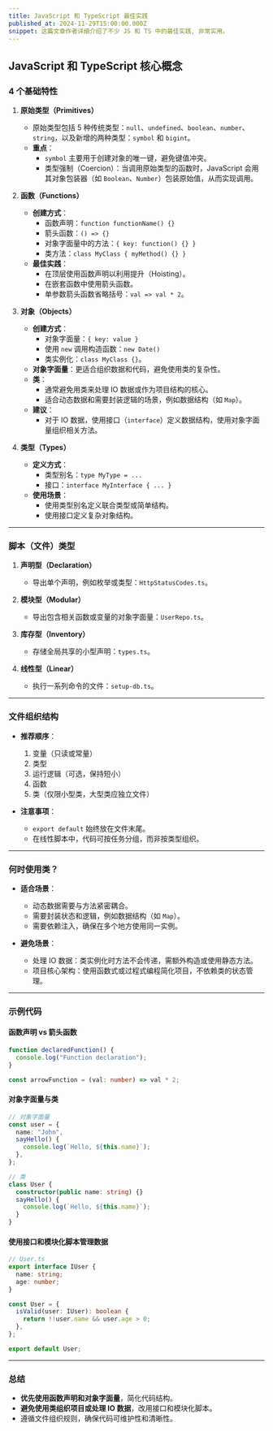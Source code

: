 ```yaml
---
title: JavaScript 和 TypeScript 最佳实践
published_at: 2024-11-29T15:00:00.000Z
snippet: 这篇文章作者详细介绍了不少 JS 和 TS 中的最佳实践, 非常实用。
---
```


## JavaScript 和 TypeScript 核心概念

### 4 个基础特性

1. **原始类型（Primitives）**

   - 原始类型包括 5 种传统类型：`null`、`undefined`、`boolean`、`number`、`string`，以及新增的两种类型：`symbol` 和 `bigint`。
   - **重点**：
     - `symbol` 主要用于创建对象的唯一键，避免键值冲突。
     - 类型强制（Coercion）：当调用原始类型的函数时，JavaScript 会用其对象包装器（如 `Boolean`、`Number`）包装原始值，从而实现调用。

2. **函数（Functions）**

   - **创建方式**：
     - 函数声明：`function functionName() {}`
     - 箭头函数：`() => {}`
     - 对象字面量中的方法：`{ key: function() {} }`
     - 类方法：`class MyClass { myMethod() {} }`
   - **最佳实践**：
     - 在顶层使用函数声明以利用提升（Hoisting）。
     - 在嵌套函数中使用箭头函数。
     - 单参数箭头函数省略括号：`val => val * 2`。

3. **对象（Objects）**

   - **创建方式**：
     - 对象字面量：`{ key: value }`
     - 使用 `new` 调用构造函数：`new Date()`
     - 类实例化：`class MyClass {}`。
   - **对象字面量**：更适合组织数据和代码，避免使用类的复杂性。
   - **类**：
     - 通常避免用类来处理 IO 数据或作为项目结构的核心。
     - 适合动态数据和需要封装逻辑的场景，例如数据结构（如 `Map`）。
   - **建议**：
     - 对于 IO 数据，使用接口（`interface`）定义数据结构，使用对象字面量组织相关方法。

4. **类型（Types）**
   - **定义方式**：
     - 类型别名：`type MyType = ...`
     - 接口：`interface MyInterface { ... }`
   - **使用场景**：
     - 使用类型别名定义联合类型或简单结构。
     - 使用接口定义复杂对象结构。

---

### 脚本（文件）类型

1. **声明型（Declaration）**

   - 导出单个声明，例如枚举或类型：`HttpStatusCodes.ts`。

2. **模块型（Modular）**

   - 导出包含相关函数或变量的对象字面量：`UserRepo.ts`。

3. **库存型（Inventory）**

   - 存储全局共享的小型声明：`types.ts`。

4. **线性型（Linear）**
   - 执行一系列命令的文件：`setup-db.ts`。

---

### 文件组织结构

- **推荐顺序**：

  1. 变量（只读或常量）
  2. 类型
  3. 运行逻辑（可选，保持短小）
  4. 函数
  5. 类（仅限小型类，大型类应独立文件）

- **注意事项**：
  - `export default` 始终放在文件末尾。
  - 在线性脚本中，代码可按任务分组，而非按类型组织。

---

### 何时使用类？

- **适合场景**：

  - 动态数据需要与方法紧密耦合。
  - 需要封装状态和逻辑，例如数据结构（如 `Map`）。
  - 需要依赖注入，确保在多个地方使用同一实例。

- **避免场景**：
  - 处理 IO 数据：类实例化时方法不会传递，需额外构造或使用静态方法。
  - 项目核心架构：使用函数式或过程式编程简化项目，不依赖类的状态管理。

---

### 示例代码

#### 函数声明 vs 箭头函数

```typescript
function declaredFunction() {
  console.log("Function declaration");
}

const arrowFunction = (val: number) => val * 2;
```

#### 对象字面量与类

```typescript
// 对象字面量
const user = {
  name: "John",
  sayHello() {
    console.log(`Hello, ${this.name}`);
  },
};

// 类
class User {
  constructor(public name: string) {}
  sayHello() {
    console.log(`Hello, ${this.name}`);
  }
}
```

#### 使用接口和模块化脚本管理数据

```typescript
// User.ts
export interface IUser {
  name: string;
  age: number;
}

const User = {
  isValid(user: IUser): boolean {
    return !!user.name && user.age > 0;
  },
};

export default User;
```

---

### 总结

- **优先使用函数声明和对象字面量**，简化代码结构。
- **避免使用类组织项目或处理 IO 数据**，改用接口和模块化脚本。
- 遵循文件组织规则，确保代码可维护性和清晰性。
